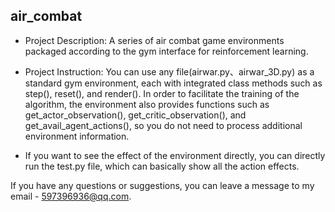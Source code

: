 ## air_combat
- Project Description: A series of air combat game environments packaged according to the gym interface for reinforcement learning.

- Project Instruction: You can use any file(airwar.py、airwar_3D.py) as a standard gym environment, each with integrated class methods such as step(), reset(), and render(). In order to facilitate the training of the algorithm, the environment also provides functions such as get_actor_observation(), get_critic_observation(), and get_avail_agent_actions(), so you do not need to process additional environment information.

- If you want to see the effect of the environment directly, you can directly run the test.py file, which can basically show all the action effects.

If you have any questions or suggestions, you can leave a message to my email - 597396936@qq.com.
